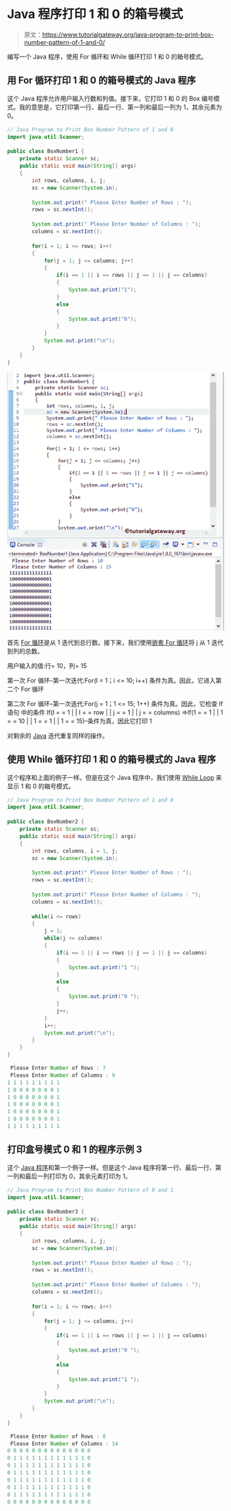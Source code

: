 # Java 程序打印 1 和 0 的箱号模式

> 原文：<https://www.tutorialgateway.org/java-program-to-print-box-number-pattern-of-1-and-0/>

编写一个 Java 程序，使用 For 循环和 While 循环打印 1 和 0 的箱号模式。

## 用 For 循环打印 1 和 0 的箱号模式的 Java 程序

这个 Java 程序允许用户输入行数和列值。接下来，它打印 1 和 0 的 Box 编号模式。我的意思是，它打印第一行、最后一行、第一列和最后一列为 1，其余元素为 0。

```java
// Java Program to Print Box Number Pattern of 1 and 0
import java.util.Scanner;

public class BoxNumber1 {
	private static Scanner sc;
	public static void main(String[] args) 
	{
		int rows, columns, i, j;
		sc = new Scanner(System.in);

		System.out.print(" Please Enter Number of Rows : ");
		rows = sc.nextInt();	

		System.out.print(" Please Enter Number of Columns : ");
		columns = sc.nextInt();	

		for(i = 1; i <= rows; i++)
		{
			for(j = 1; j <= columns; j++)
			{
				if(i == 1 || i == rows || j == 1 || j == columns)
				{
					System.out.print("1"); 
				}
				else
				{
					System.out.print("0"); 
				}
			}
			System.out.print("\n"); 
		}	
	}
}
```

![Java Program to Print Box Number Pattern of 1 and 0 1](img/a076c92b47193046b7df5e8b47ab9788.png)

首先 [For 循环](https://www.tutorialgateway.org/java-for-loop/)是从 1 迭代到总行数。接下来，我们使用[嵌套 For 循环](https://www.tutorialgateway.org/nested-for-loop-in-java/)将 j 从 1 迭代到列的总数。

用户输入的值:行= 10，列= 15

第一次 For 循环–第一次迭代:For(I = 1；i <= 10; i++)
条件为真。因此，它进入第二个 For 循环

第二次 For 循环–第一次迭代:For(j = 1；1 <= 15; 1++)
条件为真。因此，它检查 If 语句
中的条件 If(I = = 1 | | I = = row | | j = = 1 | | j = = columns)
=>If(1 = = 1 | | 1 = = 10 | | 1 = = 1 | | 1 = = 15)–条件为真，因此它打印 1

对剩余的 [Java](https://www.tutorialgateway.org/java-tutorial/) 迭代重复同样的操作。

## 使用 While 循环打印 1 和 0 的箱号模式的 Java 程序

这个程序和上面的例子一样。但是在这个 Java 程序中，我们使用 [While Loop](https://www.tutorialgateway.org/java-while-loop/) 来显示 1 和 0 的箱号模式。

```java
// Java Program to Print Box Number Pattern of 1 and 0
import java.util.Scanner;

public class BoxNumber2 {
	private static Scanner sc;
	public static void main(String[] args) 
	{
		int rows, columns, i = 1, j;
		sc = new Scanner(System.in);

		System.out.print(" Please Enter Number of Rows : ");
		rows = sc.nextInt();	

		System.out.print(" Please Enter Number of Columns : ");
		columns = sc.nextInt();	

		while(i <= rows)
		{
			j = 1;
			while(j <= columns)
			{
				if(i == 1 || i == rows || j == 1 || j == columns)
				{
					System.out.print("1 "); 
				}
				else
				{
					System.out.print("0 "); 
				}
				j++;
			}
			i++;
			System.out.print("\n"); 
		}	
	}
}
```

```java
 Please Enter Number of Rows : 7
 Please Enter Number of Columns : 9
1 1 1 1 1 1 1 1 1 
1 0 0 0 0 0 0 0 1 
1 0 0 0 0 0 0 0 1 
1 0 0 0 0 0 0 0 1 
1 0 0 0 0 0 0 0 1 
1 0 0 0 0 0 0 0 1 
1 1 1 1 1 1 1 1 1 
```

## 打印盒号模式 0 和 1 的程序示例 3

这个 [Java 程序](https://www.tutorialgateway.org/learn-java-programs/)和第一个例子一样。但是这个 Java 程序将第一行、最后一行、第一列和最后一列打印为 0，其余元素打印为 1。

```java
// Java Program to Print Box Number Pattern of 0 and 1
import java.util.Scanner;

public class BoxNumber3 {
	private static Scanner sc;
	public static void main(String[] args) 
	{
		int rows, columns, i, j;
		sc = new Scanner(System.in);

		System.out.print(" Please Enter Number of Rows : ");
		rows = sc.nextInt();	

		System.out.print(" Please Enter Number of Columns : ");
		columns = sc.nextInt();	

		for(i = 1; i <= rows; i++)
		{
			for(j = 1; j <= columns; j++)
			{
				if(i == 1 || i == rows || j == 1 || j == columns)
				{
					System.out.print("0 "); 
				}
				else
				{
					System.out.print("1 "); 
				}
			}
			System.out.print("\n"); 
		}	
	}
}
```

```java
 Please Enter Number of Rows : 8
 Please Enter Number of Columns : 14
0 0 0 0 0 0 0 0 0 0 0 0 0 0 
0 1 1 1 1 1 1 1 1 1 1 1 1 0 
0 1 1 1 1 1 1 1 1 1 1 1 1 0 
0 1 1 1 1 1 1 1 1 1 1 1 1 0 
0 1 1 1 1 1 1 1 1 1 1 1 1 0 
0 1 1 1 1 1 1 1 1 1 1 1 1 0 
0 1 1 1 1 1 1 1 1 1 1 1 1 0 
0 0 0 0 0 0 0 0 0 0 0 0 0 0 
```